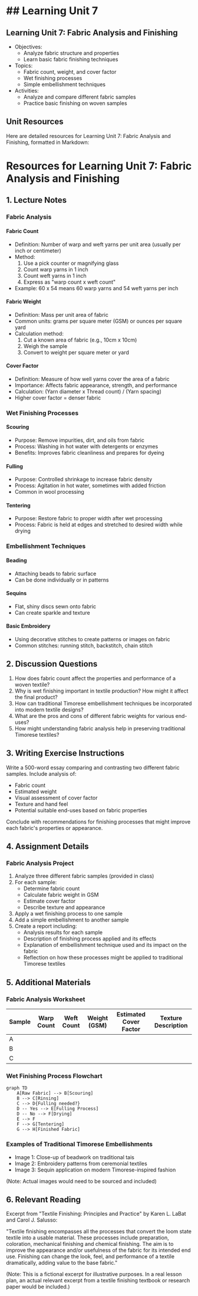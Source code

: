 # ## Learning Unit 7

## Learning Unit 7: Fabric Analysis and Finishing
- Objectives:
  * Analyze fabric structure and properties
  * Learn basic fabric finishing techniques
- Topics:
  * Fabric count, weight, and cover factor
  * Wet finishing processes
  * Simple embellishment techniques
- Activities:
  * Analyze and compare different fabric samples
  * Practice basic finishing on woven samples

## Unit Resources

Here are detailed resources for Learning Unit 7: Fabric Analysis and Finishing, formatted in Markdown:

# Resources for Learning Unit 7: Fabric Analysis and Finishing

## 1. Lecture Notes

### Fabric Analysis

#### Fabric Count
- Definition: Number of warp and weft yarns per unit area (usually per inch or centimeter)
- Method:
  1. Use a pick counter or magnifying glass
  2. Count warp yarns in 1 inch
  3. Count weft yarns in 1 inch
  4. Express as "warp count x weft count"
- Example: 60 x 54 means 60 warp yarns and 54 weft yarns per inch

#### Fabric Weight
- Definition: Mass per unit area of fabric
- Common units: grams per square meter (GSM) or ounces per square yard
- Calculation method:
  1. Cut a known area of fabric (e.g., 10cm x 10cm)
  2. Weigh the sample
  3. Convert to weight per square meter or yard

#### Cover Factor
- Definition: Measure of how well yarns cover the area of a fabric
- Importance: Affects fabric appearance, strength, and performance
- Calculation: (Yarn diameter x Thread count) / (Yarn spacing)
- Higher cover factor = denser fabric

### Wet Finishing Processes

#### Scouring
- Purpose: Remove impurities, dirt, and oils from fabric
- Process: Washing in hot water with detergents or enzymes
- Benefits: Improves fabric cleanliness and prepares for dyeing

#### Fulling
- Purpose: Controlled shrinkage to increase fabric density
- Process: Agitation in hot water, sometimes with added friction
- Common in wool processing

#### Tentering
- Purpose: Restore fabric to proper width after wet processing
- Process: Fabric is held at edges and stretched to desired width while drying

### Embellishment Techniques

#### Beading
- Attaching beads to fabric surface
- Can be done individually or in patterns

#### Sequins
- Flat, shiny discs sewn onto fabric
- Can create sparkle and texture

#### Basic Embroidery
- Using decorative stitches to create patterns or images on fabric
- Common stitches: running stitch, backstitch, chain stitch

## 2. Discussion Questions

1. How does fabric count affect the properties and performance of a woven textile?
2. Why is wet finishing important in textile production? How might it affect the final product?
3. How can traditional Timorese embellishment techniques be incorporated into modern textile designs?
4. What are the pros and cons of different fabric weights for various end-uses?
5. How might understanding fabric analysis help in preserving traditional Timorese textiles?

## 3. Writing Exercise Instructions

Write a 500-word essay comparing and contrasting two different fabric samples. Include analysis of:
- Fabric count
- Estimated weight
- Visual assessment of cover factor
- Texture and hand feel
- Potential suitable end-uses based on fabric properties

Conclude with recommendations for finishing processes that might improve each fabric's properties or appearance.

## 4. Assignment Details

### Fabric Analysis Project

1. Analyze three different fabric samples (provided in class)
2. For each sample:
   - Determine fabric count
   - Calculate fabric weight in GSM
   - Estimate cover factor
   - Describe texture and appearance
3. Apply a wet finishing process to one sample
4. Add a simple embellishment to another sample
5. Create a report including:
   - Analysis results for each sample
   - Description of finishing process applied and its effects
   - Explanation of embellishment technique used and its impact on the fabric
   - Reflection on how these processes might be applied to traditional Timorese textiles

## 5. Additional Materials

### Fabric Analysis Worksheet

| Sample | Warp Count | Weft Count | Weight (GSM) | Estimated Cover Factor | Texture Description |
|--------|------------|------------|--------------|------------------------|---------------------|
| A      |            |            |              |                        |                     |
| B      |            |            |              |                        |                     |
| C      |            |            |              |                        |                     |

### Wet Finishing Process Flowchart

```mermaid
graph TD
    A[Raw Fabric] --> B[Scouring]
    B --> C[Rinsing]
    C --> D{Fulling needed?}
    D -- Yes --> E[Fulling Process]
    D -- No --> F[Drying]
    E --> F
    F --> G[Tentering]
    G --> H[Finished Fabric]
```

### Examples of Traditional Timorese Embellishments

- Image 1: Close-up of beadwork on traditional tais
- Image 2: Embroidery patterns from ceremonial textiles
- Image 3: Sequin application on modern Timorese-inspired fashion

(Note: Actual images would need to be sourced and included)

## 6. Relevant Reading

Excerpt from "Textile Finishing: Principles and Practice" by Karen L. LaBat and Carol J. Salusso:

"Textile finishing encompasses all the processes that convert the loom state textile into a usable material. These processes include preparation, coloration, mechanical finishing and chemical finishing. The aim is to improve the appearance and/or usefulness of the fabric for its intended end use. Finishing can change the look, feel, and performance of a textile dramatically, adding value to the base fabric."

(Note: This is a fictional excerpt for illustrative purposes. In a real lesson plan, an actual relevant excerpt from a textile finishing textbook or research paper would be included.)